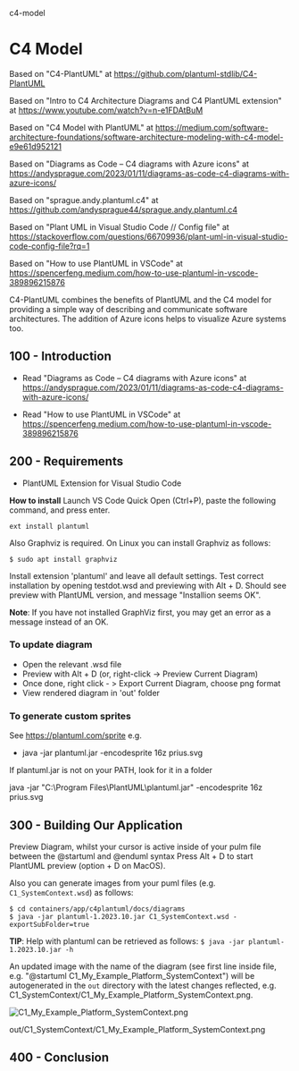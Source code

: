 c4-model
# C4 Model

Based on "C4-PlantUML" at https://github.com/plantuml-stdlib/C4-PlantUML

Based on "Intro to C4 Architecture Diagrams and C4 PlantUML extension" at https://www.youtube.com/watch?v=n-e1FDAtBuM

Based on "C4 Model with PlantUML" at https://medium.com/software-architecture-foundations/software-architecture-modeling-with-c4-model-e9e61d952121

Based on "Diagrams as Code – C4 diagrams with Azure icons" at https://andysprague.com/2023/01/11/diagrams-as-code-c4-diagrams-with-azure-icons/

Based on "sprague.andy.plantuml.c4" at https://github.com/andysprague44/sprague.andy.plantuml.c4

Based on "Plant UML in Visual Studio Code // Config file" at https://stackoverflow.com/questions/66709936/plant-uml-in-visual-studio-code-config-file?rq=1

Based on "How to use PlantUML in VSCode" at https://spencerfeng.medium.com/how-to-use-plantuml-in-vscode-389896215876

C4-PlantUML combines the benefits of PlantUML and the C4 model for providing a simple way of describing and communicate software architectures. The addition of Azure icons helps to visualize Azure systems too.

## 100 - Introduction

- Read "Diagrams as Code – C4 diagrams with Azure icons" at https://andysprague.com/2023/01/11/diagrams-as-code-c4-diagrams-with-azure-icons/

- Read "How to use PlantUML in VSCode" at https://spencerfeng.medium.com/how-to-use-plantuml-in-vscode-389896215876

## 200 - Requirements

- PlantUML Extension for Visual Studio Code

**How to install**
Launch VS Code Quick Open (Ctrl+P), paste the following command, and press enter.

```
ext install plantuml
```

Also Graphviz is required. On Linux you can install Graphviz as follows:

```
$ sudo apt install graphviz
```

Install extension 'plantuml' and leave all default settings. Test correct installation by opening testdot.wsd and previewing with Alt + D. Should see preview with PlantUML version, and message "Installion seems OK". 

**Note**: If you have not installed GraphViz first, you may get an error as a message instead of an OK.

### To update diagram

- Open the relevant .wsd file
- Preview with Alt + D (or, right-click -> Preview Current Diagram)
- Once done, right click - > Export Current Diagram, choose png format
- View rendered diagram in 'out' folder

### To generate custom sprites

See <https://plantuml.com/sprite> e.g.
- java -jar plantuml.jar -encodesprite 16z prius.svg   

If plantuml.jar is not on your PATH, look for it in a folder 

java -jar "C:\Program Files\PlantUML\plantuml.jar" -encodesprite 16z prius.svg 

## 300 - Building Our Application

Preview Diagram, whilst your cursor is active inside of your pulm file between the @startuml and @enduml syntax Press Alt + D to start PlantUML preview (option + D on MacOS).

Also you can generate images from your puml files (e.g. ```C1_SystemContext.wsd```) as follows:

```
$ cd containers/app/c4plantuml/docs/diagrams
$ java -jar plantuml-1.2023.10.jar C1_SystemContext.wsd -exportSubFolder=true
```

**TIP**: Help with plantuml can be retrieved as follows: ```$ java -jar plantuml-1.2023.10.jar -h```

An updated image with the name of the diagram (see first line inside file, e.g. "@startuml C1_My_Example_Platform_SystemContext") will be autogenerated in the ```out``` directory with the latest changes reflected, e.g. C1_SystemContext/C1_My_Example_Platform_SystemContext.png.

![C1_My_Example_Platform_SystemContext.png](https://github.com/vanHeemstraSystems/c4-model/blob/main/containers/app/c4plantuml/docs/diagrams/C1_SystemContext/C1_My_Example_Platform_SystemContext.png)

out/C1_SystemContext/C1_My_Example_Platform_SystemContext.png

## 400 - Conclusion
